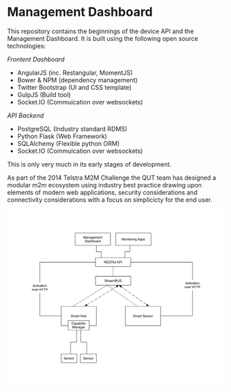 Management Dashboard
====================

This repository contains the beginnings of the device API and the Management Dashboard.
It is built using the following open source technologies:

*Frontent Dashboard*
- AngularJS (inc. Restangular, MomentJS)
- Bower & NPM (dependency management)
- Twitter Bootstrap (UI and CSS template)
- GulpJS (Build tool)
- Socket.IO (Commuication over websockets)

*API Backend*
- PostgreSQL (Industry standard RDMS)
- Python Flask (Web Framework)
- SQLAlchemy (Flexible python ORM)
- Socket.IO (Commuication over websockets)

This is only very much in its early stages of development.

As part of the 2014 Telstra M2M Challenge the QUT team has designed a modular m2m ecosystem using industry best practice drawing upon elements of modern web applications, security considerations and connectivity considerations with a focus on simplicicty for the end user.

![System Diagram](system-flow-chart.png)
